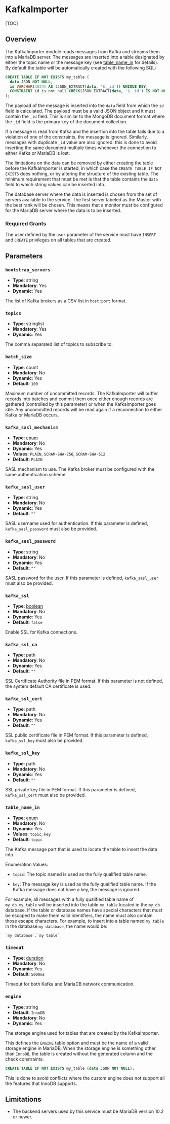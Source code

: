 # KafkaImporter

[TOC]

## Overview

The KafkaImporter module reads messages from Kafka and streams them into a
MariaDB server. The messages are inserted into a table designated by either the
topic name or the message key (see [table_name_in](#table_name_in) for
details). By default the table will be automatically created with the following
SQL:

```sql
CREATE TABLE IF NOT EXISTS my_table (
  data JSON NOT NULL,
  id VARCHAR(1024) AS (JSON_EXTRACT(data, '$._id')) UNIQUE KEY,
  CONSTRAINT id_is_not_null CHECK(JSON_EXTRACT(data, '$._id') IS NOT NULL)
);
```

The payload of the message is inserted into the `data` field from which the `id`
field is calculated. The payload must be a valid JSON object and it must contain
the `_id` field. This is similar to the MongoDB document format where the `_id`
field is the primary key of the document collection.

If a message is read from Kafka and the insertion into the table fails due to a
violation of one of the constraints, the message is ignored. Similarly, messages
with duplicate `_id` value are also ignored: this is done to avoid inserting the
same document multiple times whenever the connection to either Kafka or MariaDB
is lost.

The limitations on the data can be removed by either creating the table before
the KafkaImporter is started, in which case the `CREATE TABLE IF NOT EXISTS`
does nothing, or by altering the structure of the existing table. The minimum
requirement that must be met is that the table contains the `data` field to
which string values can be inserted into.

The database server where the data is inserted is chosen from the set of servers
available to the service. The first server labeled as the Master with the best
rank will be chosen. This means that a monitor must be configured for the
MariaDB server where the data is to be inserted.

### Required Grants

The user defined by the `user` parameter of the service must have `INSERT` and
`CREATE` privileges on all tables that are created.

## Parameters

### `bootstrap_servers`

- **Type**: string
- **Mandatory**: Yes
- **Dynamic**: Yes

The list of Kafka brokers as a CSV list in `host:port` format.

### `topics`

- **Type**: stringlist
- **Mandatory**: Yes
- **Dynamic**: Yes

The comma separated list of topics to subscribe to.

### `batch_size`

- **Type**: count
- **Mandatory**: No
- **Dynamic**: Yes
- **Default**: `100`

Maximum number of uncommitted records. The KafkaImporter will buffer records
into batches and commit them once either enough records are gathered (controlled
by this parameter) or when the KafkaImporter goes idle. Any uncommitted records
will be read again if a reconnection to either Kafka or MariaDB occurs.

### `kafka_sasl_mechanism`

- **Type**: [enum](../Getting-Started/Configuration-Guide.md#enumerations)
- **Mandatory**: No
- **Dynamic**: Yes
- **Values**: `PLAIN`, `SCRAM-SHA-256`, `SCRAM-SHA-512`
- **Default**: `PLAIN`

SASL mechanism to use. The Kafka broker must be configured with the same
authentication scheme.

### `kafka_sasl_user`

- **Type**: string
- **Mandatory**: No
- **Dynamic**: Yes
- **Default**: `""`

SASL username used for authentication. If this parameter is defined,
`kafka_sasl_password` must also be provided.

### `kafka_sasl_password`

- **Type**: string
- **Mandatory**: No
- **Dynamic**: Yes
- **Default**: `""`

SASL password for the user. If this parameter is defined, `kafka_sasl_user` must
also be provided.

### `kafka_ssl`

- **Type**: [boolean](../Getting-Started/Configuration-Guide.md#booleans)
- **Mandatory**: No
- **Dynamic**: Yes
- **Default**: `false`

Enable SSL for Kafka connections.

### `kafka_ssl_ca`

- **Type**: path
- **Mandatory**: No
- **Dynamic**: Yes
- **Default**: `""`

SSL Certificate Authority file in PEM format. If this parameter is not
defined, the system default CA certificate is used.

### `kafka_ssl_cert`

- **Type**: path
- **Mandatory**: No
- **Dynamic**: Yes
- **Default**: `""`

SSL public certificate file in PEM format. If this parameter is defined,
`kafka_ssl_key` must also be provided.

### `kafka_ssl_key`

- **Type**: path
- **Mandatory**: No
- **Dynamic**: Yes
- **Default**: `""`

SSL private key file in PEM format. If this parameter is defined,
`kafka_ssl_cert` must also be provided.

### `table_name_in`

- **Type**: [enum](../Getting-Started/Configuration-Guide.md#enumerations)
- **Mandatory**: No
- **Dynamic**: Yes
- **Values**: `topic`, `key`
- **Default**: `topic`

The Kafka message part that is used to locate the table to insert the data into.

Enumeration Values:

- `topic`: The topic named is used as the fully qualified table name.

- `key`: The message key is used as the fully qualified table name. If the Kafka
         message does not have a key, the message is ignored.

For example, all messages with a fully qualified table name of `my_db.my_table`
will be inserted into the table `my_table` located in the `my_db` database. If
the table or database names have special characters that must be escaped to make
them valid identifiers, the name must also contain those escape characters. For
example, to insert into a table named `my table` in the database `my database`,
the name would be:

```
`my database`.`my table`
```

### `timeout`

- **Type**: [duration](../Getting-Started/Configuration-Guide.md#durations)
- **Mandatory**: No
- **Dynamic**: Yes
- **Default**: `5000ms`

Timeout for both Kafka and MariaDB network communication.

### `engine`

- **Type**: string
- **Default**: `InnoDB`
- **Mandatory**: No
- **Dynamic**: Yes

The storage engine used for tables that are created by the KafkaImporter.

This defines the `ENGINE` table option and must be the name of a valid storage
engine in MariaDB. When the storage engine is something other than `InnoDB`, the
table is created without the generated column and the check constraints:

```sql
CREATE TABLE IF NOT EXISTS my_table (data JSON NOT NULL);
```

This is done to avoid conflicts where the custom engine does not support all the
features that InnoDB supports.

## Limitations

- The backend servers used by this service must be MariaDB version 10.2 or
  newer.

